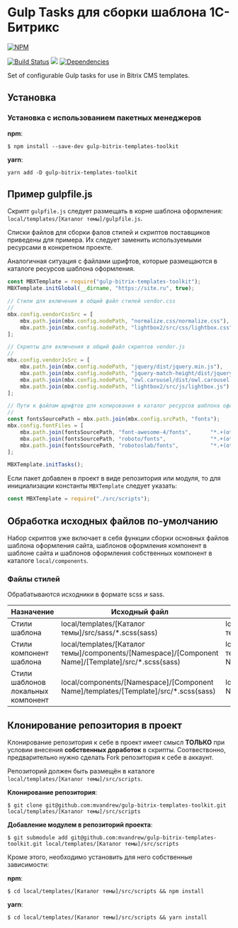 # Gulp Tasks для сборки шаблона 1С-Битрикс
[![NPM](https://nodei.co/npm/gulp-bitrix-templates-toolkit.png)](https://nodei.co/npm/gulp-bitrix-templates-toolkit/)

[![Build Status](https://travis-ci.org/mvandrew/gulp-bitrix-templates-toolkit.svg?branch=master)](https://travis-ci.org/mvandrew/gulp-bitrix-templates-toolkit) 
![](https://img.shields.io/npm/v/gulp-bitrix-templates-toolkit.svg?label=npm%20package&style=flat)
[![Dependencies](https://img.shields.io/david/mvandrew/gulp-bitrix-templates-toolkit.svg)](https://david-dm.org/mvandrew/gulp-bitrix-templates-toolkit)

Set of configurable Gulp tasks for use in Bitrix CMS templates.

## Установка

### Установка с использованием пакетных менеджеров

**npm**: 
```
$ npm install --save-dev gulp-bitrix-templates-toolkit
```
**yarn**:
```
yarn add -D gulp-bitrix-templates-toolkit
```

## Пример gulpfile.js

Скрипт ```gulpfile.js``` следует размещать в корне шаблона оформления: ```local/templates/[Каталог темы]/gulpfile.js```.

Списки файлов для сборки фалов стилей и скриптов поставщиков приведены для примера. Их следует заменить используемыми ресурсами в конкретном проекте.

Аналогичная ситуация с файлами шрифтов, которые размещаются в каталоге ресурсов шаблона оформления. 

```javascript
const MBXTemplate = require("gulp-bitrix-templates-toolkit");
MBXTemplate.initGlobal(__dirname, "https://site.ru", true);

// Стили для включения в общий файл стилей vendor.css
//
mbx.config.vendorCssSrc = [
    mbx.path.join(mbx.config.nodePath, "normalize.css/normalize.css"),
    mbx.path.join(mbx.config.nodePath, "lightbox2/src/css/lightbox.css")
];

// Скрипты для включения в общий файл скриптов vendor.js
//
mbx.config.vendorJsSrc = [
    mbx.path.join(mbx.config.nodePath, "jquery/dist/jquery.min.js"),
    mbx.path.join(mbx.config.nodePath, "jquery-match-height/dist/jquery.matchHeight-min.js"),
    mbx.path.join(mbx.config.nodePath, "owl.carousel/dist/owl.carousel.min.js"),
    mbx.path.join(mbx.config.nodePath, "lightbox2/src/js/lightbox.js")
];

// Пути к файлам шрифтов для копирования в каталог ресурсов шаблона оформления
//
const fontsSourcePath = mbx.path.join(mbx.config.srcPath, "fonts");
mbx.config.fontFiles = [
    mbx.path.join(fontsSourcePath, "font-awesome-4/fonts",      "*.+(otf|eot|svg|ttf|woff|woff2)"),
    mbx.path.join(fontsSourcePath, "roboto/fonts",              "*.+(otf|eot|svg|ttf|woff|woff2)"),
    mbx.path.join(fontsSourcePath, "robotoslab/fonts",          "*.+(otf|eot|svg|ttf|woff|woff2)")
];

MBXTemplate.initTasks();
```

Если пакет добавлен в проект в виде репозитория или модуля, то для инициализации константы ```MBXTemplate``` следует указать:
```javascript
const MBXTemplate = require("./src/scripts");
```

## Обработка исходных файлов по-умолчанию

Набор скриптов уже включает в себя функции сборки основных файлов шаблона оформления сайта, шаблонов оформления компонент в шаблоне сайта и шаблонов оформления собственных компонент в каталоге ```local/components```.

### Файлы стилей

Обрабатываются исходники в формате scss и sass.

| Назначение                         | Исходный файл | Собранный файл |
| ---------------------------------- | ------------- | -------------- |
| Стили шаблона                      | local/templates/[Каталог темы]/src/sass/*.scss(sass) | local/templates/[Каталог темы]/assets/css/[file name].css |
| Стили компонент шаблона            | local/templates/[Каталог темы]/components/[Namespace]/[Component Name]/[Template]/src/*.scss(sass) | local/templates/[Каталог темы]/components/[Namespace]/[Component Name]/[Template]/[file name].css |
| Стили шаблонов локальных компонент | local/components/[Namespace]/[Component Name]/templates/[Template]/src/*.scss(sass) | local/components/[Namespace]/[Component Name]/templates/[Template]/[file name].css |

## Клонирование репозитория в проект

Клонирование репозитория к себе в проект имеет смысл **ТОЛЬКО** при условии внесения **собственных доработок** в скрипты. Соотвествонно, предварительно нужно сделать Fork репозитория к себе в аккаунт.

Репозиторий должен быть размещён в каталоге ```local/templates/[Каталог темы]/src/scripts```.

**Клонирование репозитория**:
```
$ git clone git@github.com:mvandrew/gulp-bitrix-templates-toolkit.git local/templates/[Каталог темы]/src/scripts
```

**Добавление модулем в репозиторий проекта**:
```
$ git submodule add git@github.com:mvandrew/gulp-bitrix-templates-toolkit.git local/templates/[Каталог темы]/src/scripts
```

Кроме этого, необходимо установить для него собственные зависимости:

**npm**:
```
$ cd local/templates/[Каталог темы]/src/scripts && npm install
```

**yarn**:
```
$ cd local/templates/[Каталог темы]/src/scripts && yarn install
```